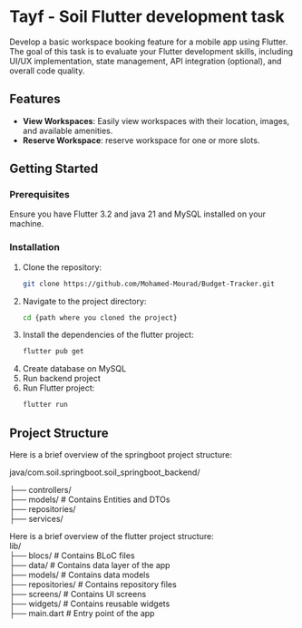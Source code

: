 # Tayf - Soil Flutter development task

Develop a basic workspace booking feature for a mobile app using Flutter. The goal of this task 
is to evaluate your Flutter development skills, including UI/UX implementation, state management, 
API integration (optional), and overall code quality.

## Features

- **View Workspaces**: Easily view workspaces with their location, images, and available amenities.
- **Reserve Workspace**: reserve workspace for one or more slots.


## Getting Started

### Prerequisites

Ensure you have Flutter 3.2 and java 21 and MySQL installed on your machine.

### Installation

1. Clone the repository:
   ```sh
   git clone https://github.com/Mohamed-Mourad/Budget-Tracker.git
   
2. Navigate to the project directory:
   ```sh
   cd {path where you cloned the project}
3. Install the dependencies of the flutter project:
   ```sh
   flutter pub get
   
4. Create database on MySQL
5. Run backend project
6. Run Flutter project:
   ```sh
   flutter run
   
## Project Structure

Here is a brief overview of the springboot project structure:  

java/com.soil.springboot.soil_springboot_backend/

├── controllers/  
├── models/                # Contains Entities and DTOs   
├── repositories/  
├── services/ 


Here is a brief overview of the flutter project structure:  
lib/  
├── blocs/               # Contains BLoC files  
├── data/                # Contains data layer of the app  
├── models/              # Contains data models  
├── repositories/        # Contains repository files  
├── screens/             # Contains UI screens  
├── widgets/             # Contains reusable widgets  
├── main.dart            # Entry point of the app